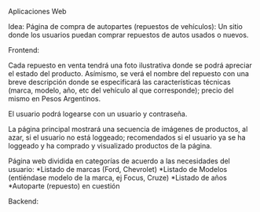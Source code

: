 Aplicaciones Web

Idea:
Página de compra de autopartes (repuestos de vehículos):
Un sitio donde los usuarios puedan comprar repuestos de autos usados o nuevos.

Frontend:

Cada repuesto en venta tendrá una foto ilustrativa donde se podrá apreciar el estado del producto.
Asímismo, se verá el nombre del repuesto con una breve descripción donde se especificará las características
técnicas (marca, modelo, año, etc del vehículo al que corresponde); precio del mismo en Pesos Argentinos.

El usuario podrá logearse con un usuario y contraseña.

La página principal mostrará una secuencia de imágenes de productos, al azar, si el usuario no está loggeado;
recomendados si el usuario ya se ha loggeado y ha comprado y visualizado productos de la página.

Página web dividida en categorías de acuerdo a las necesidades del usuario:
*Listado de marcas (Ford, Chevrolet)
*Listado de Modelos (entiéndase modelo de la marca, ej Focus, Cruze)
*Listado de años
*Autoparte (repuesto) en cuestión

Backend:

